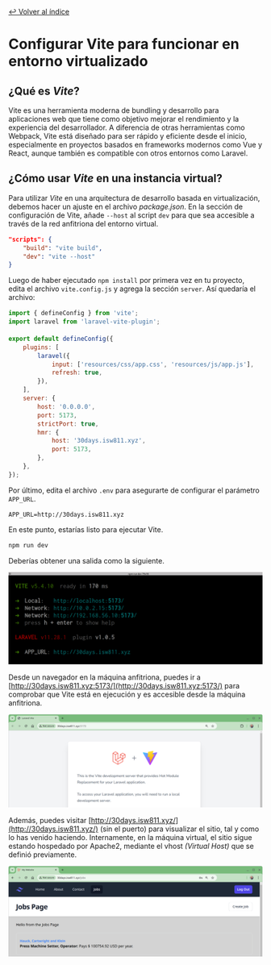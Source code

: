 [↩︎ Volver al índice](/README.md)

# Configurar Vite para funcionar en entorno virtualizado

## ¿Qué es _Vite_?

Vite es una herramienta moderna de bundling y desarrollo para aplicaciones web que tiene como objetivo mejorar el rendimiento y la experiencia del desarrollador. A diferencia de otras herramientas como Webpack, Vite está diseñado para ser rápido y eficiente desde el inicio, especialmente en proyectos basados en frameworks modernos como Vue y React, aunque también es compatible con otros entornos como Laravel.

## ¿Cómo usar _Vite_ en una instancia virtual?

Para utilizar _Vite_ en una arquitectura de desarrollo basada en virtualización, debemos hacer un ajuste en el archivo _package.json_. En la sección de configuración de Vite, añade `--host` al script `dev` para que sea accesible a través de la red anfitriona del entorno virtual.

```json
"scripts": {
    "build": "vite build",
    "dev": "vite --host"
}
```

Luego de haber ejecutado `npm install` por primera vez en tu proyecto, edita el archivo `vite.config.js` y agrega la sección `server`. Así quedaría el archivo:

```js
import { defineConfig } from 'vite';
import laravel from 'laravel-vite-plugin';

export default defineConfig({
    plugins: [
        laravel({
            input: ['resources/css/app.css', 'resources/js/app.js'],
            refresh: true,
        }),
    ],
    server: {
        host: '0.0.0.0',
        port: 5173,
        strictPort: true,
        hmr: {
            host: '30days.isw811.xyz',
            port: 5173,
        },
    },
});
```

Por último, edita el archivo `.env` para asegurarte de configurar el parámetro `APP_URL`.

```env
APP_URL=http://30days.isw811.xyz
```

En este punto, estarías listo para ejecutar Vite.

```bash
npm run dev
```

Deberías obtener una salida como la siguiente.

![Vite con --host](/images/30days/vite-with-host.png)

Desde un navegador en la máquina anfitriona, puedes ir a [http://30days.isw811.xyz:5173/](http://30days.isw811.xyz:5173/) para comprobar que Vite está en ejecución y es accesible desde la máquina anfitriona.

![Vite desde la máquina anfitriona](/images/30days/vite-on-5173.png)

Además, puedes visitar [http://30days.isw811.xyz/](http://30days.isw811.xyz/) (sin el puerto) para visualizar el sitio, tal y como lo has venido haciendo. Internamente, en la máquina virtual, el sitio sigue estando hospedado por Apache2, mediante el vhost _(Virtual Host)_ que se definió previamente.

![Sitio con Vite desde la máquina anfitriona](/images/30days/site-with-vite.png)
